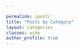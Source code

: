 ```yaml
---

permalink: /post/
title: "Posts by Category"
layout: categories
classes: wide
author_profile: true
---
```


